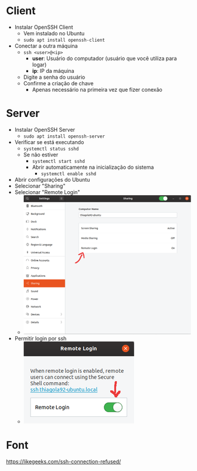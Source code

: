 # Client
* Instalar OpenSSH Client  
  * Vem instalado no Ubuntu
  * `sudo apt install openssh-client`  
* Conectar a outra máquina
  * `ssh <user>@<ip>`  
    * **user**: Usuário do computador (usuário que você utiliza para logar)  
    * **ip**: IP da máquina  
  * Digite a senha do usuário
  * Confirme a criação de chave
    * Apenas necessário na primeira vez que fizer conexão

# Server
* Instalar OpenSSH Server  
  * `sudo apt install openssh-server`  
* Verificar se está executando
  * `systemctl status sshd`
  * Se não estiver
    * `systemctl start sshd`  
    * Abrir automaticamente na inicialização do sistema
      * `systemctl enable sshd`  
* Abrir configurações do Ubuntu
* Selecionar "Sharing"
* Selecionar "Remote Login"
  * ![Localização do Remote Login](ssh_01.png)  
* Permitir login por ssh
  * ![Remote Login ativado](ssh_02.png)  

# Font
https://likegeeks.com/ssh-connection-refused/  